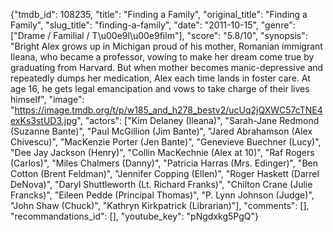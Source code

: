 {"tmdb_id": 108235, "title": "Finding a Family", "original_title": "Finding a Family", "slug_title": "finding-a-family", "date": "2011-10-15", "genre": ["Drame / Familial / T\u00e9l\u00e9film"], "score": "5.8/10", "synopsis": "Bright Alex grows up in Michigan proud of his mother, Romanian immigrant Ileana, who became a professor, vowing to make her dream come true by graduating from Harvard. But when mother becomes manic-depressive and repeatedly dumps her medication, Alex each time lands in foster care. At age 16, he gets legal emancipation and vows to take charge of their lives himself", "image": "https://image.tmdb.org/t/p/w185_and_h278_bestv2/ucUq2jQXWC57cTNE4exKs3stUD3.jpg", "actors": ["Kim Delaney (Ileana)", "Sarah-Jane Redmond (Suzanne Bante)", "Paul McGillion (Jim Bante)", "Jared Abrahamson (Alex Chivescu)", "MacKenzie Porter (Jen Bante)", "Genevieve Buechner (Lucy)", "Dee Jay Jackson (Henry)", "Collin MacKechnie (Alex at 10)", "Raf Rogers (Carlos)", "Miles Chalmers (Danny)", "Patricia Harras (Mrs. Edinger)", "Ben Cotton (Brent Feldman)", "Jennifer Copping (Ellen)", "Roger Haskett (Darrel DeNova)", "Daryl Shuttleworth (Lt. Richard Franks)", "Chilton Crane (Julie Francks)", "Eileen Pedde (Principal Thomas)", "P. Lynn Johnson (Judge)", "John Shaw (Chuck)", "Kathryn Kirkpatrick (Librarian)"], "comments": [], "recommandations_id": [], "youtube_key": "pNgdxkg5PgQ"}